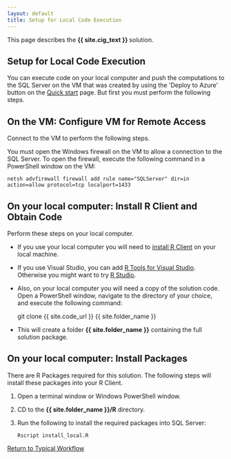 ```yaml
---
layout: default
title: Setup for Local Code Execution
---
```


<div class="alert alert-success" role="alert"> This page describes the 
<strong>
{{ site.cig_text }}
</strong>
solution.
</div> 

## Setup for Local Code Execution

You can execute code on your local computer and push the computations to the SQL Server on the VM  that was created by using the 'Deploy to Azure' button on the <a href="START_HERE.html">Quick start</a> page. But first you must perform the following steps. 

## On the VM: Configure VM for Remote Access

Connect to the VM to perform the following steps.

You must open the Windows firewall on the VM to allow a connection to the SQL Server. To open the firewall, execute the following command in a PowerShell window on the VM:

    netsh advfirewall firewall add rule name="SQLServer" dir=in action=allow protocol=tcp localport=1433 
 
       
## On your local computer:  Install R Client and Obtain Code

Perform these steps on your local computer.

* If you use your local computer you will need to [install R Client](https://msdn.microsoft.com/en-us/microsoft-r/r-client-get-started#installrclient) on your local machine.  

* If you use Visual Studio, you can add <a href="https://www.visualstudio.com/vs/rtvs/">R Tools for Visual Studio</a>.  Otherwise you might want to try <a href="rstudio.html">R Studio</a>. 

* Also, on your local computer you will need a copy of the solution code.  Open a PowerShell window, navigate to the directory of your choice, and execute the following command:  

    git clone {{ site.code_url }} {{ site.folder_name }}

* This will create a folder **{{ site.folder_name }}** containing the full solution package.

## On your local computer:  Install Packages

There are R Packages required for this solution.  The following steps will install these packages into your R Client.

1.  Open a terminal window or Windows PowerShell window.

2.  CD to the **{{ site.folder_name }}/R** directory.

3.  Run the following to install the required packages into SQL Server:

    ```
    Rscript install_local.R
    ```

<a href="Typical.html#step2">Return to Typical Workflow<a>